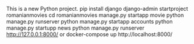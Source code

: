 This is a new Python project.
pip install django
django-admin startproject romanianmovies
cd romanianmovies
manage.py startapp movie
python manage.py runserver
python manage.py startapp accounts
python manage.py startupp news
python manage.py runserver
http://127.0.0.1:8000/
 or
docker-compose up
http://localhost:8000/